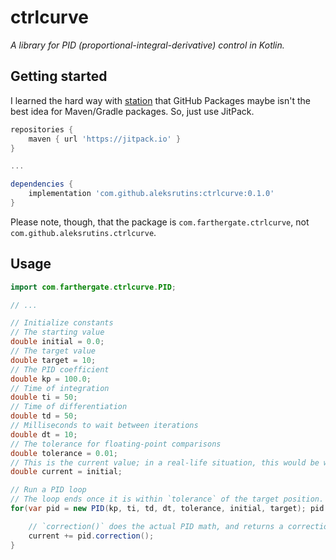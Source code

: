# ctrlcurve
_A library for PID (proportional-integral-derivative) control in Kotlin._

## Getting started
I learned the hard way with [station](https://github.com/aleksrutins/station) that GitHub Packages maybe isn't the best idea for Maven/Gradle packages. So, just use JitPack.
```groovy
repositories {
    maven { url 'https://jitpack.io' }
}

...

dependencies {
    implementation 'com.github.aleksrutins:ctrlcurve:0.1.0'
}
```
Please note, though, that the package is `com.farthergate.ctrlcurve`, not `com.github.aleksrutins.ctrlcurve`.

## Usage
```java
import com.farthergate.ctrlcurve.PID;

// ...

// Initialize constants
// The starting value
double initial = 0.0;
// The target value
double target = 10;
// The PID coefficient
double kp = 100.0;
// Time of integration
double ti = 50;
// Time of differentiation
double td = 50;
// Milliseconds to wait between iterations
double dt = 10;
// The tolerance for floating-point comparisons
double tolerance = 0.01;
// This is the current value; in a real-life situation, this would be written to actuators and read back from sensors.
double current = initial;

// Run a PID loop
// The loop ends once it is within `tolerance` of the target position. The value at that point is not necessarily the exact same value as the target position.
for(var pid = new PID(kp, ti, td, dt, tolerance, initial, target); pid.shouldContinue(); pid.update(current)) {

    // `correction()` does the actual PID math, and returns a correction value to smoothly transition between `target` and `current`.
    current += pid.correction();
}
```